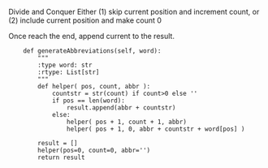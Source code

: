 Divide and Conquer
Either (1) skip current position and increment count, or (2) include current position and make count 0

Once reach the end, append current to the result.
```
    def generateAbbreviations(self, word):
        """
        :type word: str
        :rtype: List[str]
        """
        def helper( pos, count, abbr ):
            countstr = str(count) if count>0 else ''
            if pos == len(word):
                result.append(abbr + countstr)
            else:
                helper( pos + 1, count + 1, abbr)
                helper( pos + 1, 0, abbr + countstr + word[pos] )

        result = []
        helper(pos=0, count=0, abbr='')
        return result
```

